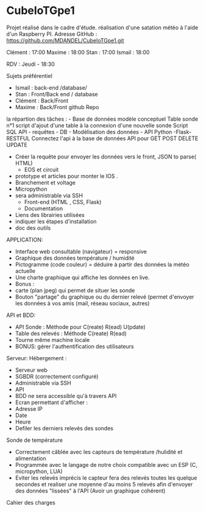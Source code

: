# CubeIoTGpe1
Projet réalisé dans le cadre d'étude. réalisation d'une satation météo à l'aide d'un Raspberry PI.
Adresse GitHub : https://github.com/MDANDEL/CubeIoTGpe1.git


Clément :  17:00
Maxime : 18:00
Stan : 17:00
Ismail : 18:00

RDV : Jeudi - 18:30 


Sujets préférentiel
- Ismail : back-end /database/
- Stan : Front/Back end / database
- Clément :  Back/Front
- Maxime : Back/Front
github Repo

la répartion des tâches :
    - Base de  données
modèle conceptuel
Table sonde n°1
script d'ajout d'une table à la connexion d'une nouvelle sonde
 Script SQL  API - requêtes - DB
    - Modélisation des données
    - API Python -Flask-RESTFUL
 Connectez l'api à la base de données
 API  pour  GET POST DELETE UPDATE 
*  Créer la requête pour envoyer les données vers le front, JSON to parse( HTML)
   -  EOS et circuit 
 * prototype et articles pour monter le IOS .
* Branchement et voltage 
* Micropython 
* sera administrable via SSH
    - Front-end (HTML , CSS, Flask)
    - Documentation
* Liens des librairies utilisées
* indiquer les étapes d'installation
* doc des outils 


APPLICATION:

- Interface web consultable (navigateur) = responsive
- Graphique des données température / humidité
- Pictogramme (code couleur) = déduire à partir des données la météo actuelle
- Une charte graphique qui affiche les données en live.
- Bonus : 
- carte (plan jpeg) qui permet de situer les sonde 
- Bouton "partage" du graphique ou du dernier relevé (permet d'envoyer les données à vos amis (mail, réseau sociaux, autres)

API et BDD:
- API Sonde : Méthode pour C(reate) R(ead) U(pdate)
- Table des relevés : Méthode C(reate) R(ead)
- Tourne même machine locale
- BONUS: gérer l'authentification des utilisateurs

Serveur:
Hébergement : 
- Serveur web
- SGBDR (correctement configuré)
- Administrable via SSH
- API
- BDD ne sera accessible qu'à travers API
- Ecran permettant d'afficher :
- Adresse IP
- Date
- Heure
- Defiler les derniers relevés des sondes

Sonde de température
- Correctement câblée avec les capteurs de température /hulidité et alimentation
- Programmée avec le langage de notre choix compatible avec un ESP (C, micropython, LUA)
- Eviter les relevés imprécis le capteur fera des relevés toutes les quelque secondes et realiser une moyenne d'au moins 5 relevés afin d'envoyer des données "lissées" à l'API (Avoir un graphique cohérent)

Cahier des charges


